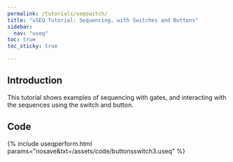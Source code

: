 ```yaml
---
permalink: /tutorials/seqswitch/
title: "uSEQ Tutorial: Sequencing, with Switches and Buttons"
sidebar:
  nav: "useq"
toc: true
toc_sticky: true

---
```


## Introduction

This tutorial shows examples of sequencing with gates, and interacting with the sequences using the switch and button.

## Code 

{% include useqperform.html params="nosave&txt=/assets/code/buttonsswitch3.useq" %}

